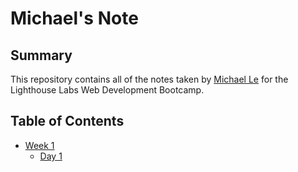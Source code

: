 





# Michael's Note

## Summary 
This repository contains all of the notes taken by [Michael Le](https://github.com/diavolosz?tab=repositories) for the Lighthouse Labs Web Development Bootcamp.

## Table of Contents
* [Week 1](/Week_1)
  * [Day 1](/Week_1/Day_1)